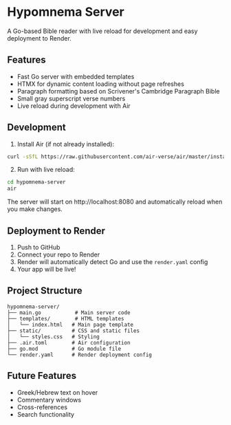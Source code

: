 # Hypomnema Server

A Go-based Bible reader with live reload for development and easy deployment to Render.

## Features
- Fast Go server with embedded templates
- HTMX for dynamic content loading without page refreshes
- Paragraph formatting based on Scrivener's Cambridge Paragraph Bible
- Small gray superscript verse numbers
- Live reload during development with Air

## Development

1. Install Air (if not already installed):
```bash
curl -sSfL https://raw.githubusercontent.com/air-verse/air/master/install.sh | sh -s -- -b ~/go/bin
```

2. Run with live reload:
```bash
cd hypomnema-server
air
```

The server will start on http://localhost:8080 and automatically reload when you make changes.

## Deployment to Render

1. Push to GitHub
2. Connect your repo to Render
3. Render will automatically detect Go and use the `render.yaml` config
4. Your app will be live!

## Project Structure
```
hypomnema-server/
├── main.go           # Main server code
├── templates/        # HTML templates
│   └── index.html   # Main page template
├── static/          # CSS and static files
│   └── styles.css   # Styling
├── .air.toml        # Air configuration
├── go.mod           # Go module file
└── render.yaml      # Render deployment config
```

## Future Features
- Greek/Hebrew text on hover
- Commentary windows
- Cross-references
- Search functionality